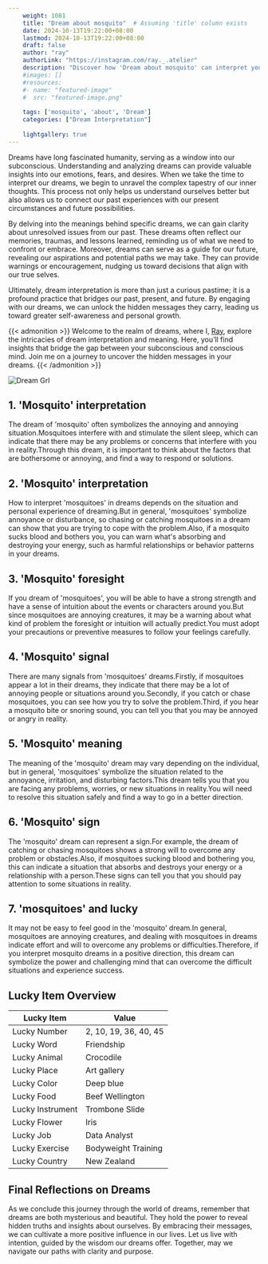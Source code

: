 ```yaml
---
    weight: 1081
    title: "Dream about mosquito"  # Assuming 'title' column exists
    date: 2024-10-13T19:22:00+08:00
    lastmod: 2024-10-13T19:22:00+08:00
    draft: false
    author: "ray"
    authorLink: "https://instagram.com/ray._.atelier"
    description: "Discover how 'Dream about mosquito' can interpret your future and uncover its significant meanings in your life."
    #images: []
    #resources:
    #- name: "featured-image"
    #  src: "featured-image.png"
    
    tags: ['mosquito', 'about', 'Dream']
    categories: ["Dream Interpretation"]
    
    lightgallery: true
---
```

    
Dreams have long fascinated humanity, serving as a window into our subconscious. Understanding and analyzing dreams can provide valuable insights into our emotions, fears, and desires. When we take the time to interpret our dreams, we begin to unravel the complex tapestry of our inner thoughts. This process not only helps us understand ourselves better but also allows us to connect our past experiences with our present circumstances and future possibilities.

By delving into the meanings behind specific dreams, we can gain clarity about unresolved issues from our past. These dreams often reflect our memories, traumas, and lessons learned, reminding us of what we need to confront or embrace. Moreover, dreams can serve as a guide for our future, revealing our aspirations and potential paths we may take. They can provide warnings or encouragement, nudging us toward decisions that align with our true selves.

Ultimately, dream interpretation is more than just a curious pastime; it is a profound practice that bridges our past, present, and future. By engaging with our dreams, we can unlock the hidden messages they carry, leading us toward greater self-awareness and personal growth.

{{< admonition >}}
Welcome to the realm of dreams, where I, [Ray](https://instagram.com/ray._.atelier), explore the intricacies of dream interpretation and meaning. Here, you’ll find insights that bridge the gap between your subconscious and conscious mind. Join me on a journey to uncover the hidden messages in your dreams.
{{< /admonition >}}

![Dream Grl](https://cdn.pixabay.com/photo/2017/11/02/03/35/gothic-2910057_1280.jpg "Dream Grl")

## 1. 'Mosquito' interpretation
The dream of 'mosquito' often symbolizes the annoying and annoying situation.Mosquitoes interfere with and stimulate the silent sleep, which can indicate that there may be any problems or concerns that interfere with you in reality.Through this dream, it is important to think about the factors that are bothersome or annoying, and find a way to respond or solutions.

## 2. 'Mosquito' interpretation
How to interpret 'mosquitoes' in dreams depends on the situation and personal experience of dreaming.But in general, 'mosquitoes' symbolize annoyance or disturbance, so chasing or catching mosquitoes in a dream can show that you are trying to cope with the problem.Also, if a mosquito sucks blood and bothers you, you can warn what's absorbing and destroying your energy, such as harmful relationships or behavior patterns in your dreams.

## 3. 'Mosquito' foresight
If you dream of 'mosquitoes', you will be able to have a strong strength and have a sense of intuition about the events or characters around you.But since mosquitoes are annoying creatures, it may be a warning about what kind of problem the foresight or intuition will actually predict.You must adopt your precautions or preventive measures to follow your feelings carefully.

## 4. 'Mosquito' signal
There are many signals from 'mosquitoes' dreams.Firstly, if mosquitoes appear a lot in their dreams, they indicate that there may be a lot of annoying people or situations around you.Secondly, if you catch or chase mosquitoes, you can see how you try to solve the problem.Third, if you hear a mosquito bite or snoring sound, you can tell you that you may be annoyed or angry in reality.

## 5. 'Mosquito' meaning
The meaning of the 'mosquito' dream may vary depending on the individual, but in general, 'mosquitoes' symbolize the situation related to the annoyance, irritation, and disturbing factors.This dream tells you that you are facing any problems, worries, or new situations in reality.You will need to resolve this situation safely and find a way to go in a better direction.

## 6. 'Mosquito' sign
The 'mosquito' dream can represent a sign.For example, the dream of catching or chasing mosquitoes shows a strong will to overcome any problem or obstacles.Also, if mosquitoes sucking blood and bothering you, this can indicate a situation that absorbs and destroys your energy or a relationship with a person.These signs can tell you that you should pay attention to some situations in reality.

## 7. 'mosquitoes' and lucky
It may not be easy to feel good in the 'mosquito' dream.In general, mosquitoes are annoying creatures, and dealing with mosquitoes in dreams indicate effort and will to overcome any problems or difficulties.Therefore, if you interpret mosquito dreams in a positive direction, this dream can symbolize the power and challenging mind that can overcome the difficult situations and experience success.

## Lucky Item Overview
| Lucky Item          | Value              |
|---------------|--------------------|
| Lucky Number        | 2, 10, 19, 36, 40, 45  |
| Lucky Word          | Friendship |
| Lucky Animal        | Crocodile |
| Lucky Place         | Art gallery     |
| Lucky Color         | Deep blue     |
| Lucky Food          | Beef Wellington      |
| Lucky Instrument    | Trombone Slide |
| Lucky Flower        | Iris    |
| Lucky Job           | Data Analyst       |
| Lucky Exercise      | Bodyweight Training  |
| Lucky Country       | New Zealand    |


##  Final Reflections on Dreams

As we conclude this journey through the world of dreams, remember that dreams are both mysterious and beautiful. They hold the power to reveal hidden truths and insights about ourselves. By embracing their messages, we can cultivate a more positive influence in our lives. Let us live with intention, guided by the wisdom our dreams offer. Together, may we navigate our paths with clarity and purpose.
